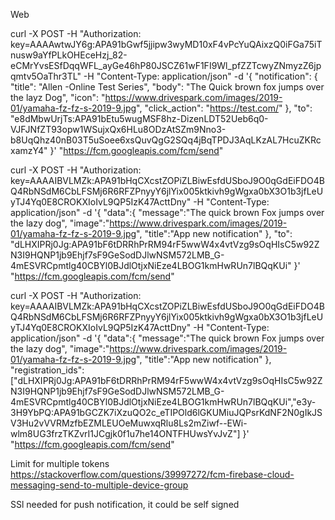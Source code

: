 
Web

curl -X POST -H "Authorization: key=AAAAwtwJY6g:APA91bGwf5jjipw3wyMD10xF4vPcYuQAixzQ0iFGa75iTnusw9aYfPLkOHEceHzj_82-eCMrYvsESfDqqWFL_ayGe46hP80JSCZ61wF1FI9Wl_pfZZTcwyZNmyzZ6jpqmtv5OaThr3TL" -H "Content-Type: application/json" -d '{
    "notification": {
    "title": "Allen -Online Test Series",
    "body": "The Quick brown fox jumps over the layz Dog",
    "icon": "https://www.drivespark.com/images/2019-01/yamaha-fz-fz-s-2019-9.jpg",
    "click_action": "https://test.com/"
  },
  "to": "e8dMbwUrjTs:APA91bEtu5wugMSF8hz-DizenLDT52Ueb6q0-VJFJNfZT93opw1WSujxQx6HLu8ODzAtSZm9Nno3-b8UqQhz40nB03T5uSoee6xsQuvQgG2SQq4jBqTPDJ3AqLKzAL7HcuZKRcxamzY4"
}' "https://fcm.googleapis.com/fcm/send"



curl -X POST -H "Authorization: key=AAAAIBVLMZk:APA91bHqCXcstZOPiZLBiwEsfdUSboJ9O0qGdEiFDO4BQ4RbNSdM6CbLFSMj6R6RFZPnyyY6jlYix005ktkivh9gWgxa0bX3O1b3jfLeUyTJ4Yq0E8CROKXIoIvL9QP5IzK47ActtDny" -H "Content-Type: application/json" -d '{
   "data":{
   "message":"The quick brown Fox jumps over the lazy dog",
   "image":"https://www.drivespark.com/images/2019-01/yamaha-fz-fz-s-2019-9.jpg",
   "title":"App new notification"
 },
  "to": "dLHXIPRj0Jg:APA91bF6tDRRhPrRM94rF5wwW4x4vtVzg9sOqHIsC5w92ZN3I9HQNP1jb9Ehjf7sF9GeSodDJlwNSM572LMB_G-4mESVRCpmtlg40CBYl0BJdlOtjxNiEze4LBOG1kmHwRUn7lBQqKUi"
}' "https://fcm.googleapis.com/fcm/send"


curl -X POST -H "Authorization: key=AAAAIBVLMZk:APA91bHqCXcstZOPiZLBiwEsfdUSboJ9O0qGdEiFDO4BQ4RbNSdM6CbLFSMj6R6RFZPnyyY6jlYix005ktkivh9gWgxa0bX3O1b3jfLeUyTJ4Yq0E8CROKXIoIvL9QP5IzK47ActtDny" -H "Content-Type: application/json" -d '{
   "data":{
   "message":"The quick brown Fox jumps over the lazy dog",
   "image":"https://www.drivespark.com/images/2019-01/yamaha-fz-fz-s-2019-9.jpg",
   "title":"App new notification"
 },
  "registration_ids": ["dLHXIPRj0Jg:APA91bF6tDRRhPrRM94rF5wwW4x4vtVzg9sOqHIsC5w92ZN3I9HQNP1jb9Ehjf7sF9GeSodDJlwNSM572LMB_G-4mESVRCpmtlg40CBYl0BJdlOtjxNiEze4LBOG1kmHwRUn7lBQqKUi","e3y-3H9YbPQ:APA91bGCZK7iXzuQO2c_eTIPOld6lGKUMiuJQPsrKdNF2N0gIkJSV3Hu2vVVRMzfbEZMLEUOeMuwxqRlu8Ls2mZiwf--EWi-wlm8UG3frzTKZvrI1JCgjk0f1u7he14ONTFHUwsYvJvZ"]
}' "https://fcm.googleapis.com/fcm/send"

Limit for multiple tokens
https://stackoverflow.com/questions/39997272/fcm-firebase-cloud-messaging-send-to-multiple-device-group

SSl needed for push notification, it could be self signed 



